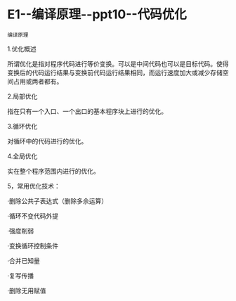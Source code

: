 # E1--编译原理--ppt10--代码优化

`编译原理`

1.优化概述

所谓优化是指对程序代码进行等价变换。可以是中间代码也可以是目标代码。使得变换后的代码运行结果与变换前代码运行结果相同，而运行速度加大或减少存储空间占用或两者都有。

2.局部优化

指在只有一个入口、一个出口的基本程序块上进行的优化。

3.循环优化

对循环中的代码进行的优化。

4.全局优化

实在整个程序范围内进行的优化。

5，常用优化技术：

·删除公共子表达式（删除多余运算）

·循环不变代码外提

·强度削弱

·变换循环控制条件

·合并已知量

·复写传播

·删除无用赋值
